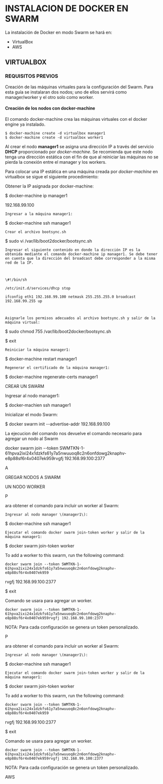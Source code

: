 # INSTALACION DE DOCKER EN SWARM

La instalación de Docker en modo Swarm se hará en:

* VirtualBox
* AWS

## VIRTUALBOX

### REQUISITOS PREVIOS

Creación de las máquinas virtuales para la configuración del Swarm. Para esta guía se instalaran dos nodos; uno de ellos servirá como manager/worker y el otro solo como worker.

#### Creación de los nodos con docker-machine

El comando docker-machine crea las máquinas virtuales con el docker engine ya instalado.

```
$ docker-machine create -d virtualbox manager1
$ docker-machine create -d virtualbox worker1
```

Al crear el nodo **manager1** se asigna una dirección IP a través del servicio **DHCP** proporcionado por _docker-machine_. Se recomienda que este nodo tenga una dirección estática con el fin de que al reiniciar las máquinas no se pierda la conexión entre el manager y los workers.

Para colocar una IP estática en una máquina creada por _docker-machine_ en virtualbox se sigue el siguiente procedimiento:

Obtener la IP asignada por docker-machine:

$ docker-machine ip manager1

192.168.99.100

```
Ingresar a la máquina manager1:
```

$ docker-machine ssh manager1

```
Crear el archivo bootsync.sh
```

$ sudo vi /var/lib/boot2docker/bootsync.sh

```
Ingresar el siguiente contenido en donde la dirección IP es la obtenida mediante el comando docker-machine ip manager1. Se debe tener en cuenta que la dirección del broadcast debe corresponder a la misma red de la IP.



\#!/bin/sh

/etc/init.d/services/dhcp stop

ifconfig eth1 192.168.99.100 netmask 255.255.255.0 broadcast 192.168.99.255 up



Asignarle los permisos adecuados al archivo bootsync.sh y salir de la máquina virtual:
```

$ sudo chmod 755 /var/lib/boot2docker/bootsync.sh

$ exit

```
Reiniciar la máquina manager1:
```

$ docker-machine restart manager1

```
Regenerar el certificado de la máquina manager1:
```

$ docker-machine regenerate-certs manager1

CREAR UN SWARM

Ingresar al nodo manager1:

$ docker-machien ssh manager1

Inicializar el modo Swarm:

$ docker swarm init --advertise-addr 192.168.99.100

La ejecucion del comando nos devuelve el comando necesario para agregar un nodo al Swarm

docker swarm join --token SWMTKN-1-61hpva2ixi24x1dzkfs61y7a5nwuuoq8c2n6onfdowg2knaphv-e8p88sf6r4x0407ek959rvgfj 192.168.99.100:2377

A

GREGAR NODOS A SWARM

UN NODO WORKER

P

ara obtener el comando para incluir un worker al Swarm:

```
Ingresar al nodo manager \(manager1\):
```

$ docker-machine ssh manager1

```
Ejecutar el comando docker swarm join-token worker y salir de la máquina manager1:
```

$ docker swarm join-token worker

To add a worker to this swarm, run the following command:

```
docker swarm join --token SWMTKN-1-61hpva2ixi24x1dzkfs61y7a5nwuuoq8c2n6onfdowg2knaphv-e8p88sf6r4x0407ek959
```

rvgfj 192.168.99.100:2377

$ exit

Comando se usara para agregar un worker.

```
docker swarm join --token SWMTKN-1-61hpva2ixi24x1dzkfs61y7a5nwuuoq8c2n6onfdowg2knaphv-e8p88sf6r4x0407ek959rvgfj 192.168.99.100:2377
```

NOTA: Para cada configuración se genera un token personalizado.

P

ara obtener el comando para incluir un worker al Swarm:

```
Ingresar al nodo manager \(manager1\):
```

$ docker-machine ssh manager1

```
Ejecutar el comando docker swarm join-token worker y salir de la máquina manager1:
```

$ docker swarm join-token worker

To add a worker to this swarm, run the following command:

```
docker swarm join --token SWMTKN-1-61hpva2ixi24x1dzkfs61y7a5nwuuoq8c2n6onfdowg2knaphv-e8p88sf6r4x0407ek959
```

rvgfj 192.168.99.100:2377

$ exit

Comando se usara para agregar un worker.

```
docker swarm join --token SWMTKN-1-61hpva2ixi24x1dzkfs61y7a5nwuuoq8c2n6onfdowg2knaphv-e8p88sf6r4x0407ek959rvgfj 192.168.99.100:2377
```

NOTA: Para cada configuración se genera un token personalizado.

AWS

